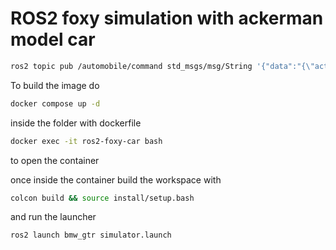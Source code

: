 

# ROS2 foxy simulation with ackerman model car


```bash
ros2 topic pub /automobile/command std_msgs/msg/String '{"data":"{\"action\": \"1\", \"speed\":0.0}"}'
```


To build the image do 
```bash
docker compose up -d
```
 inside the folder with dockerfile

```bash
docker exec -it ros2-foxy-car bash
```
 to open the container

once inside the container build the workspace with 


```bash
colcon build && source install/setup.bash
```


and run the launcher
```bash
ros2 launch bmw_gtr simulator.launch
```

